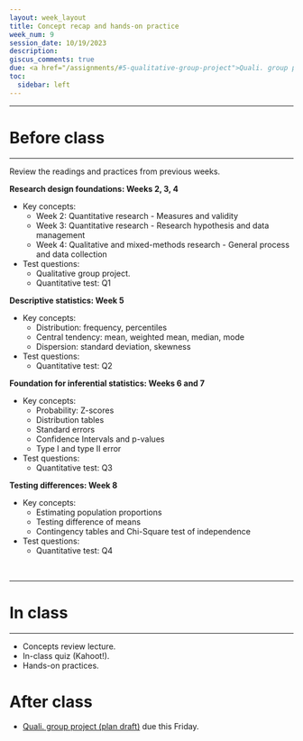 ```yaml
---
layout: week_layout
title: Concept recap and hands-on practice
week_num: 9
session_date: 10/19/2023
description:
giscus_comments: true
due: <a href="/assignments/#5-qualitative-group-project">Quali. group project (plan draft)</a>
toc:
  sidebar: left
---
```


---
# Before class
---

Review the readings and practices from previous weeks.

**Research design foundations: Weeks 2, 3, 4**

- Key concepts:
  - Week 2: Quantitative research - Measures and validity
  - Week 3: Quantitative research - Research hypothesis and data management	
  - Week 4: Qualitative and mixed-methods research - General process and data collection
- Test questions: 
  - Qualitative group project.
  - Quantitative test: Q1

**Descriptive statistics: Week 5**

- Key concepts:
  - Distribution: frequency, percentiles
  - Central tendency: mean, weighted mean, median, mode
  - Dispersion: standard deviation, skewness
- Test questions: 
  - Quantitative test: Q2

**Foundation for inferential statistics: Weeks 6 and 7**

- Key concepts:
  - Probability: Z-scores
  - Distribution tables
  - Standard errors
  - Confidence Intervals and p-values
  - Type I and type II error
- Test questions: 
  - Quantitative test: Q3

**Testing differences: Week 8**

- Key concepts:
  - Estimating population proportions
  - Testing difference of means
  - Contingency tables and Chi-Square test of independence
- Test questions: 
  - Quantitative test: Q4

<br>

---
# In class
---

- Concepts review lecture.
- In-class quiz (Kahoot!).
- Hands-on practices.

# After class

- <a href="/assignments/#5-qualitative-group-project">Quali. group project (plan draft)</a> due this Friday.
